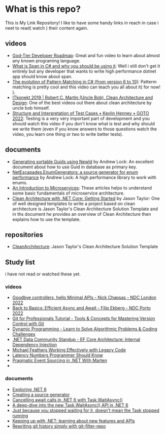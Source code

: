# What is this repo?
This is My Link Repository! I like to have some handy links in reach in case i neet to read( watch ) their content again.

## videos
- [God-Tier Developer Roadmap](https://www.youtube.com/watch?v=pEfrdAtAmqk): Great and fun video to learn about almost any known programing language.
- [What is Span in C# and why you should be using it](https://www.youtube.com/watch?v=FM5dpxJMULY): Well i still don't get it entirely but any developer that wants to write high performance dotnet app should know about span.
- [The evolution of Pattern Matching in C# (from version 6 to 10)](https://www.youtube.com/watch?v=MzNHMJCyU40): Patterm matching is pretty cool and this video can teach you all about it( for now! ).
- [ITkonekt 2019 | Robert C. Martin (Uncle Bob), Clean Architecture and Design](https://www.youtube.com/watch?v=2dKZ-dWaCiU): One of the best videos out there about clean architecture by uncle bob himself. 
- [Structure and Interpretation of Test Cases • Kevlin Henney • GOTO 2022](https://www.youtube.com/watch?v=MWsk1h8pv2Q): Testing is a very very important part of development and you should watch this video if you don't know what is test and why should we write them (even if you know answers to those questions watch the video, you learn one thing or two to write better tests).

## documents
- [Generating sortable Guids using NewId](https://andrewlock.net/generating-sortable-guids-using-newid/) by Andrew Lock: An excellent document about how to use Guid in database as primary key.
- [NetEscapades.EnumGenerators: a source generator for enum performance](https://andrewlock.net/netescapades-enumgenerators-a-source-generator-for-enum-performance/) by Andrew Lock: A high performance library to work with enums.
- [An Introduction to Microservices](https://auth0.com/blog/an-introduction-to-microservices-part-1/): These articles helps to understand some basic fundamentals of microservice architecture.
- [Clean Architecture with .NET Core: Getting Started](https://jasontaylor.dev/clean-architecture-getting-started/) by Jason Taylor: One of well designed templates to write a project based on clean architecture is Jason Taylor's Clean Architecture Solution Template and in ths document he provides an overview of Clean Architecture then explains how to use the template.

## repositories 
- [CleanArchitecture](https://github.com/jasontaylordev/CleanArchitecture): Jason Taylor's Clean Architecture Solution Template

## Study list
i have not read or watched these yet.
### videos
- [Goodbye controllers, hello Minimal APIs - Nick Chapsas - NDC London 2022](https://www.youtube.com/watch?v=hPpvlKLeYYA)
- [Back to Basics: Efficient Async and Await - Filip Ekberg - NDC Porto 2022](https://www.youtube.com/watch?v=XEeeYTG3hUg&list=PL03Lrmd9CiGf2W0_aZw1o_rbtXGrKCIM4)
- [Git for Professionals Tutorial - Tools & Concepts for Mastering Version Control with Git](https://www.youtube.com/watch?v=Uszj_k0DGsg)
- [Dynamic Programming - Learn to Solve Algorithmic Problems & Coding Challenges](https://www.youtube.com/watch?v=oBt53YbR9Kk)
- [.NET Data Community Standup - EF Core Architecture: Internal Dependency Injection](https://www.youtube.com/watch?v=pYhe-Mt0HzI)
- [Michael Feathers Working Effectively with Legacy Code](https://www.youtube.com/watch?v=wRtJRkRIa2s)
- [Latency Numbers Programmer Should Know](https://www.youtube.com/watch?v=FqR5vESuKe0)
- [Pragmatic Event Sourcing in .NET With Marten](https://www.youtube.com/watch?v=Lc2zV8KA16A)
- 

### documents
- [Exploring .NET 6](https://andrewlock.net/series/exploring-dotnet-6/)
- [Creating a source generator](https://andrewlock.net/series/creating-a-source-generator/)
- [Cancelling await calls in .NET 6 with Task.WaitAsync()](https://andrewlock.net/cancelling-await-calls-in-dotnet-6-with-task-waitasync/)
- [A deep-dive into the new Task.WaitAsync() API in .NET 6](https://andrewlock.net/a-deep-dive-into-the-new-task-waitasync-api-in-dotnet-6/)
- [Just because you stopped waiting for it, doesn't mean the Task stopped running](https://andrewlock.net/just-because-you-stopped-waiting-for-it-doesnt-mean-the-task-stopped-running/)
- [Keeping up with .NET: learning about new features and APIs](https://andrewlock.net/keeping-up-with-dotnet-learning-about-new-features-and-apis/)
- [Rewriting git history simply with git-filter-repo](https://andrewlock.net/rewriting-git-history-simply-with-git-filter-repo/)
